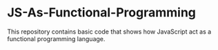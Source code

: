 # JS-As-Functional-Programming
This repository contains basic code that shows how JavaScript act as a functional programming language.
